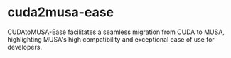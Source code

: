 # cuda2musa-ease
CUDAtoMUSA-Ease facilitates a seamless migration from CUDA to MUSA, highlighting MUSA's high compatibility and exceptional ease of use for developers.
